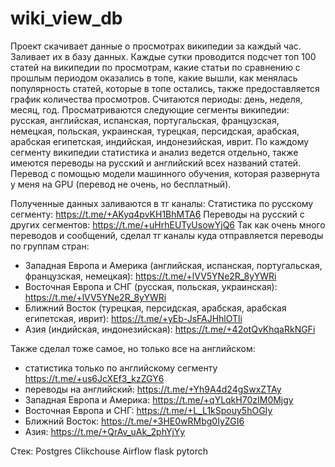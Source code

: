# wiki_view_db

Проект скачивает данные о просмотрах википедии за каждый час.
Заливает их в базу данных. Каждые сутки проводится подсчет топ 100 статей на википедии по просмотрам, какие статьи по сравнению с прошлым периодом оказались в топе, какие вышли, как менялась популярность статей, которые в топе остались, также предоставляется график количества просмотров.
Считаются периоды: день, неделя, месяц, год. 
Просматриваются следующие сегменты википедии: русская, английская, испанская, португальская, французская, немецкая, польская, украинская, турецкая, персидская, арабская, арабская египетская, индийская, индонезийская, иврит.
По каждому сегменту википедии статистика и анализ ведется отдельно, также имеются переводы на русский и английский всех названий статей. Перевод с помощью модели машинного обучения, которая развернута у меня на GPU (перевод не очень, но бесплатный).

Полученные данных заливаются в тг каналы: 
Статистика по русскому сегменту: https://t.me/+AKyq4pvKH1BhMTA6
Переводы на русский с других сегментов: https://t.me/+uHrhEUTyUsowYjQ6
Так как очень много переводов и сообщений, сделал тг каналы куда отправляется переводы по группам стран:
- Западная Европа и Америка (английская, испанская, португальская, французская, немецкая): https://t.me/+lVV5YNe2R_8yYWRi
- Восточная Европа и СНГ (русская, польская, украинская): https://t.me/+lVV5YNe2R_8yYWRi
- Ближний Восток (турецкая, персидская, арабская, арабская египетская, иврит): https://t.me/+yEb-JsFAJHhlOTli
- Азия (индийская, индонезийская): https://t.me/+42otQvKhqaRkNGFi

Также сделал тоже самое, но только все на английском: 
- статистика только по английскому сегменту https://t.me/+us6JcXEf3_kzZGY6
- переводы на английский: https://t.me/+Yh9A4d24gSwxZTAy
- Западная Европа и Америка: https://t.me/+qYLqkH70zIM0Mjgy
- Восточная Европа и СНГ: https://t.me/+L_L1kSpouy5hOGIy
- Ближний Восток: https://t.me/+3HE0wRMbg0IyZGI6
- Азия: https://t.me/+QrAv_uAk_2phYjYy

Стек: Postgres Clikchouse Airflow flask pytorch 
